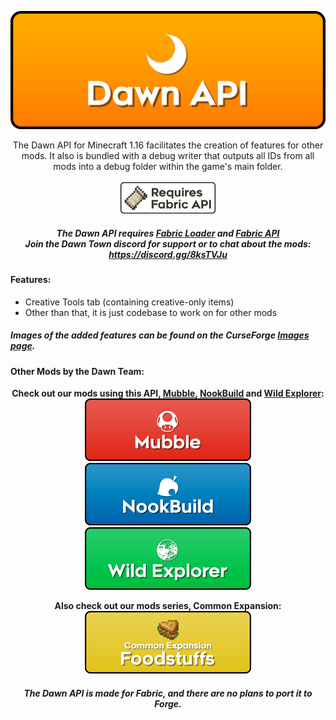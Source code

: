 [![Dawn API](https://raw.githubusercontent.com/DawnTeamMC/DawnTeamMC/master/dawn_api/header.png)](https://www.curseforge.com/minecraft/mc-mods/dawn)

<p align="center">
	The Dawn API for Minecraft 1.16 facilitates the creation of features for other mods. It also is bundled with a debug writer that outputs all IDs from all mods into a debug folder within the game's main folder.<br><br>
	<a href="https://www.curseforge.com/minecraft/mc-mods/fabric-api"><img title="Requires Fabric API" height="50" src="https://raw.githubusercontent.com/DawnTeamMC/DawnTeamMC/master/fabric_api/required.png"></a>
</p>

<h5 align="center">
	The Dawn API requires <a href="https://fabricmc.net/use/">Fabric Loader</a> and <a href="https://www.curseforge.com/minecraft/mc-mods/fabric-api">Fabric API</a><br>
	Join the Dawn Town discord for support or to chat about the mods: <a href="https://discord.gg/8ksTVJu">https://discord.gg/8ksTVJu</a><br>
</h5>

#### Features:

* Creative Tools tab (containing creative-only items)
* Other than that, it is just codebase to work on for other mods

##### Images of the added features can be found on the CurseForge [Images page](https://www.curseforge.com/minecraft/mc-mods/dawn/screenshots).


#### Other Mods by the Dawn Team:
<p align="center">
	<strong>Check out our mods using this API, <a href="https://www.curseforge.com/minecraft/mc-mods/mubble">Mubble</a>, <a href="https://www.curseforge.com/minecraft/mc-mods/nookbuild">NookBuild</a> and <a href="https://www.curseforge.com/minecraft/mc-mods/wild-explorer">Wild Explorer</a>:</strong><br>
	<a href="https://www.curseforge.com/minecraft/mc-mods/mubble"><img title="Mubble" height="100" src="https://raw.githubusercontent.com/DawnTeamMC/DawnTeamMC/master/mubble/header.png"></a>
	<a href="https://www.curseforge.com/minecraft/mc-mods/nookbuild"><img title="NookBuild" height="100" src="https://raw.githubusercontent.com/DawnTeamMC/DawnTeamMC/master/nookbuild/header.png"></a>
	<a href="https://www.curseforge.com/minecraft/mc-mods/wild-explorer"><img title="Wild Explorer" height="100" src="https://raw.githubusercontent.com/DawnTeamMC/DawnTeamMC/master/wild_explorer/header.png"></a><br>
</p>

<p align="center">
	<strong>Also check out our mods series, Common Expansion:</strong><br>
	<a href="https://www.curseforge.com/minecraft/mc-mods/ce-foodstuffs"><img title="Common Expansion: Foodstuffs" height="100" src="https://raw.githubusercontent.com/DawnTeamMC/DawnTeamMC/master/common_expansion/foodstuffs/header.png"></a><br>
</p>

<h5 align="center">
	The Dawn API is made for Fabric, and there are no plans to port it to Forge.<br>
</h5>